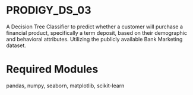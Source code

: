 # PRODIGY_DS_03
A Decision Tree Classifier to predict whether a customer will purchase a financial product, specifically a term deposit, based on their demographic and behavioral attributes. Utilizing the publicly available Bank Marketing dataset.
# Required Modules
pandas, numpy, seaborn, matplotlib, scikit-learn
